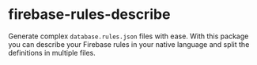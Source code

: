 # firebase-rules-describe

Generate complex `database.rules.json` files with ease. With this package you can describe your Firebase rules in your native language and split the definitions in multiple files.  